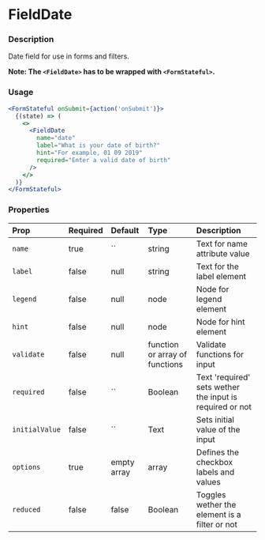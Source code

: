 # FieldDate

### Description

Date field for use in forms and filters.

**Note: The `<FieldDate>` has to be wrapped with `<FormStateful>`.** 
### Usage

```jsx
<FormStateful onSubmit={action('onSubmit')}>
  {(state) => (
    <>
      <FieldDate
        name="date"
        label="What is your date of birth?"
        hint="For example, 01 09 2019"
        required="Enter a valid date of birth"
      />
    </>
  )}
</FormStateful>
```

### Properties

| Prop           | Required | Default                                                                 | Type                           | Description                                   |
| :------------- | :------- | :---------------------------------------------------------------------- | :----------------------------- | :-------------------------------------------- |
| `name`         | true     | `` | string | Text for name attribute value                             |
| `label`        | false    | null                                                                    | string                         | Text for the label element                    |
| `legend`       | false    | null                                                                    | node                           | Node for legend element                       |
| `hint`         | false    | null                                                                    | node                           | Node for hint element                         |
| `validate`     | false    | null                                                                    | function or array of functions | Validate functions for input                  |
| `required`     | false    | `` | Boolean | Text 'required' sets wether the input is required or not |
| `initialValue` | false    | `` | Text | Sets initial value of the input                             |
| `options` | true | empty array | array | Defines the checkbox labels and values
| `reduced`      | false    | false                                                                   | Boolean                        | Toggles wether the element is a filter or not |